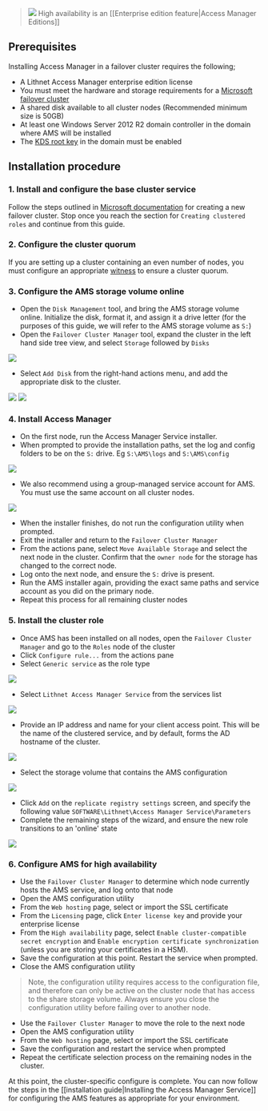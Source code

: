 > ![](images/badge-enterprise-edition-rocket.svg)  High availability is an [[Enterprise edition feature|Access Manager Editions]]

## Prerequisites
Installing Access Manager in a failover cluster requires the following;
- A Lithnet Access Manager enterprise edition license
- You must meet the hardware and storage requirements for a [Microsoft failover cluster](https://docs.microsoft.com/en-us/windows-server/failover-clustering/clustering-requirements)
- A shared disk available to all cluster nodes (Recommended minimum size is 50GB)
- At least one Windows Server 2012 R2 domain controller in the domain where AMS will be installed
- The [KDS root key](https://docs.microsoft.com/en-us/windows-server/security/group-managed-service-accounts/create-the-key-distribution-services-kds-root-key) in the domain must be enabled

## Installation procedure 
### 1. Install and configure the base cluster service
Follow the steps outlined in [Microsoft documentation](https://docs.microsoft.com/en-us/windows-server/failover-clustering/create-failover-cluster) for creating a new failover cluster. Stop once you reach the section for `Creating clustered roles` and continue from this guide.

### 2. Configure the cluster quorum
If you are setting up a cluster containing an even number of nodes, you must configure an appropriate [witness](https://docs.microsoft.com/en-us/windows-server/failover-clustering/manage-cluster-quorum) to ensure a cluster quorum.

### 3. Configure the AMS storage volume online
- Open the `Disk Management` tool, and bring the AMS storage volume online. Initialize the disk, format it, and assign it a drive letter (for the purposes of this guide, we will refer to the AMS storage volume as `S:`)
- Open the `Failover Cluster Manager` tool, expand the cluster in the left hand side tree view, and select `Storage` followed by `Disks`

![](images/Cluster-1-Storage.png)
- Select `Add Disk` from the right-hand actions menu, and add the appropriate disk to the cluster. 

![](images/Cluster-2-AddDisk.png)
![](images/Cluster-3-DiskAdded.png)

### 4. Install Access Manager
- On the first node, run the Access Manager Service installer.
- When prompted to provide the installation paths, set the log and config folders to be on the `S:` drive. Eg `S:\AMS\logs` and `S:\AMS\config`

![](images/Cluster-4-InstallerPaths.png)
- We also recommend using a group-managed service account for AMS. You must use the same account on all cluster nodes.

![](images/Cluster-5-InstallerServiceAccount.png)
- When the installer finishes, do not run the configuration utility when prompted.
- Exit the installer and return to the `Failover Cluster Manager`
- From the actions pane, select `Move Available Storage` and select the next node in the cluster. Confirm that the `owner node` for the storage has changed to the correct node.
- Log onto the next node, and ensure the `S:` drive is present. 
- Run the AMS installer again, providing the exact same paths and service account as you did on the primary node.
- Repeat this process for all remaining cluster nodes

### 5. Install the cluster role
- Once AMS has been installed on all nodes, open the `Failover Cluster Manager` and go to the `Roles` node of the cluster
- Click `Configure rule...` from the actions pane
- Select `Generic service` as the role type

![](images/Cluster-6-GenericService.png)
- Select `Lithnet Access Manager Service` from the services list

![](images/Cluster-7-SelectService.png)
- Provide an IP address and name for your client access point. This will be the name of the clustered service, and by default, forms the AD hostname of the cluster.

![](images/Cluster-8-SelectCap.png)
- Select the storage volume that contains the AMS configuration

![](images/Cluster-9-SelectStorage.png)
- Click `Add` on the `replicate registry settings` screen, and specify the following value `SOFTWARE\Lithnet\Access Manager Service\Parameters`
- Complete the remaining steps of the wizard, and ensure the new role transitions to an 'online' state

![](images/Cluster-10-Online.png)

### 6. Configure AMS for high availability
- Use the `Failover Cluster Manager` to determine which node currently hosts the AMS service, and log onto that node
- Open the AMS configuration utility
- From the `Web hosting` page, select or import the SSL certificate 
- From the `Licensing` page, click `Enter license key` and provide your enterprise license
- From the `High availability` page, select `Enable cluster-compatible secret encryption` and `Enable encryption certificate synchronization` (unless you are storing your certificates in a HSM).
- Save the configuration at this point. Restart the service when prompted.
- Close the AMS configuration utility
> Note, the configuration utility requires access to the configuration file, and therefore can only be active on the cluster node that has access to the share storage volume. Always ensure you close the configuration utility before failing over to another node.
- Use the `Failover Cluster Manager` to move the role to the next node
- Open the AMS configuration utility
- From the `Web hosting` page, select or import the SSL certificate
- Save the configuration and restart the service when prompted
- Repeat the certificate selection process on the remaining nodes in the cluster.

At this point, the cluster-specific configure is complete. You can now follow the steps in the [[installation guide|Installing the Access Manager Service]] for configuring the AMS features as appropriate for your environment.






